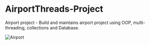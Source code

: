 # AirportThreads-Project
Airport project - Build and maintains airport project using OOP, multi-threading, collections and Database.

![Airport](https://user-images.githubusercontent.com/49564370/64923883-15858580-d7e7-11e9-88de-30a6050ff444.png)


